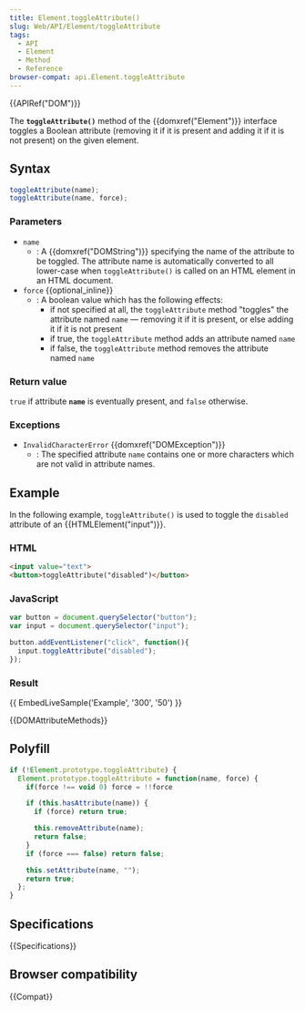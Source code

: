 ```yaml
---
title: Element.toggleAttribute()
slug: Web/API/Element/toggleAttribute
tags:
  - API
  - Element
  - Method
  - Reference
browser-compat: api.Element.toggleAttribute
---
```

{{APIRef("DOM")}}

The **`toggleAttribute()`** method of the
{{domxref("Element")}} interface toggles a Boolean attribute (removing it if it is
present and adding it if it is not present) on the given element.

## Syntax

```js
toggleAttribute(name);
toggleAttribute(name, force);
```

### Parameters

- `name`
  - : A {{domxref("DOMString")}} specifying the name of the attribute to be toggled. The
    attribute name is automatically converted to all lower-case when
    `toggleAttribute()` is called on an HTML element in an HTML document.
- `force` {{optional_inline}}
  - : A boolean value which has the following effects:
    - if not specified at all, the `toggleAttribute` method "toggles" the attribute named `name` — removing it if it is present, or else adding it if it is not present
    - if true, the `toggleAttribute` method adds an attribute named `name`
    - if false, the `toggleAttribute` method removes the attribute named `name`

### Return value

`true` if attribute **`name`** is eventually
present, and `false` otherwise.

### Exceptions

- `InvalidCharacterError` {{domxref("DOMException")}}
  - : The specified attribute `name` contains one or more characters which
    are not valid in attribute names.

## Example

In the following example, `toggleAttribute()` is used to toggle the
`disabled` attribute of an {{HTMLElement("input")}}.

### HTML

```html
<input value="text">
<button>toggleAttribute("disabled")</button>
```

### JavaScript

```js
var button = document.querySelector("button");
var input = document.querySelector("input");

button.addEventListener("click", function(){
  input.toggleAttribute("disabled");
});
```

### Result

{{ EmbedLiveSample('Example', '300', '50') }}

{{DOMAttributeMethods}}

## Polyfill

```js
if (!Element.prototype.toggleAttribute) {
  Element.prototype.toggleAttribute = function(name, force) {
    if(force !== void 0) force = !!force

    if (this.hasAttribute(name)) {
      if (force) return true;

      this.removeAttribute(name);
      return false;
    }
    if (force === false) return false;

    this.setAttribute(name, "");
    return true;
  };
}
```

## Specifications

{{Specifications}}

## Browser compatibility

{{Compat}}

